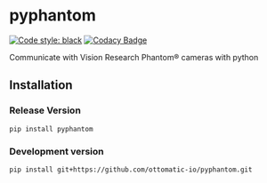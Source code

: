 # pyphantom

[![Code style: black](https://img.shields.io/badge/code%20style-black-000000.svg)](https://github.com/ambv/black)
[![Codacy Badge](https://api.codacy.com/project/badge/Grade/24b61435a9ca4b3ea56d1b02fb80e731)](https://app.codacy.com/app/OTTOMATIC/pyphantom?utm_source=github.com&utm_medium=referral&utm_content=OTTOMATIC-IO/pyphantom&utm_campaign=Badge_Grade_Dashboard)


Communicate with Vision Research Phantom® cameras with python


## Installation

### Release Version

```
pip install pyphantom
```


### Development version

```
pip install git+https://github.com/ottomatic-io/pyphantom.git
```

